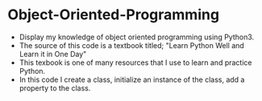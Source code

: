 # Object-Oriented-Programming
* Display my knowledge of object oriented programming using Python3.
* The source of this code is a textbook titled; "Learn Python Well and Learn it in One Day"
* This texbook is one of many resources that I use to learn and practice Python.
* In this code I create a class, initialize an instance of the class, add a property to the class.
